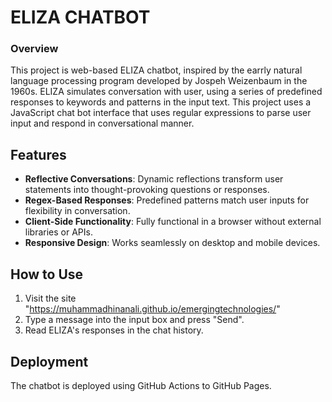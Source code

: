 # ELIZA CHATBOT

### Overview
This project is web-based ELIZA chatbot, inspired by the earrly natural language processing program developed by Jospeh Weizenbaum in the 1960s. ELIZA simulates conversation with user, using a series of predefined responses to keywords and patterns in the input text. This project uses a JavaScript chat bot interface that uses regular expressions to parse user input and respond in conversational manner. 

## Features
- **Reflective Conversations**: Dynamic reflections transform user statements into thought-provoking questions or responses.
- **Regex-Based Responses**: Predefined patterns match user inputs for flexibility in conversation.
- **Client-Side Functionality**: Fully functional in a browser without external libraries or APIs.
- **Responsive Design**: Works seamlessly on desktop and mobile devices.

## How to Use
1. Visit the site "https://muhammadhinanali.github.io/emergingtechnologies/"
2. Type a message into the input box and press "Send".
3. Read ELIZA's responses in the chat history.

## Deployment
The chatbot is deployed using GitHub Actions to GitHub Pages.